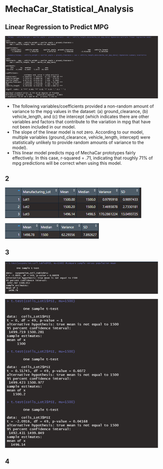 # MechaCar_Statistical_Analysis

## Linear Regression to Predict MPG

![](Images/SummaryStats_Del%231.png)

  - The following variables/coefficients provided a non-random amount of variance to the mpg values in the dataset: (a) ground_clearance, (b) vehicle_length, and (c) the intercept (which indicates there are other variables and factors that contribute to the variation in mpg that have not been included in our model.
  - The slope of the linear model is not zero. According to our model, multiple variables (ground_clearance, vehicle_length, intercept) were statistically unlikely to provide random amounts of variance to the model). 
  - This linear model predicts mpg of MechaCar prototypes fairly effectively. In this case, r-squared = .71, indicating that roughly 71% of mpg predictions will be correct when using this model. 


## 2

![](Images/LotSummary_Del%232.png)

![](Images/totalSummary_Del%232.png)

## 3

![](Images/SampleVSpop_Del%233.png)

![](Images/LotsVSpop_Del%233.png)

## 4
